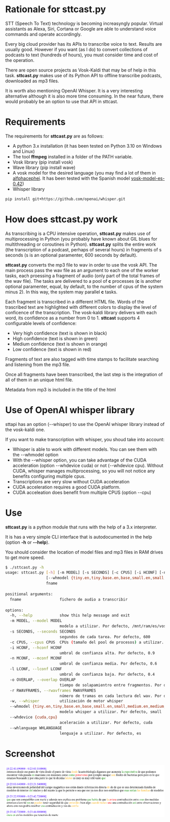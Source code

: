 # Rationale for sttcast.py

STT (Speech To Text) technology is becoming increasyngly popular. Virtual assistants as Alexa, Siri, Cortana or Google are able to understand voice commands and operate accordingly.

Every big cloud provider has its APIs to transcribe voice to text. Results are usually good. However if you want (as I do) to convert collections of podcasts to text (hundreds of hours), you must consider time and cost of the operation.

There are open source projects as Vosk-Kaldi that may be of help in this task. **sttcast.py** makes use of its Python API to offline transcribe podcasts, downloaded as mp3 files.

It is worth also mentioning OpenAI Whisper. It is a very interesting alternative although it is also more time consuming. In the near future, there would probably be an option to use that API in sttcast.


# Requirements

The requirements for **sttcast.py** are as follows:

* A python 3.x installation (it has been tested on Python 3.10 on Windows and Linux)
* The tool **ffmpeg** installed in a folder of the PATH variable.
* Vosk library (pip install vosk)
* Wave library (pip install wave)
* A vosk model for the desired language (you may find a lot of them in [alfphacephei](https://alphacephei.com/vosk/models). It has been tested with the Spanish model [vosk-model-es-0.42](https://alphacephei.com/vosk/models/vosk-model-small-es-0.42.zip))
* Whisper library 
```bash
pip install git+https://github.com/openai/whisper.git
```

# How does sttcast.py work

As transcribing is a CPU intensive operation, **sttcast.py** makes use of multiprocessing in Python (you probably have known about GIL blues for multithreading or coroutines in Python). **sttcast.py** splits the entire work (the transcription of a podcast, perhaps of several hours) in fragments of s seconds (s is an optional paramenter, 600 seconds by default). 

**sttcast.py** converts the mp3 file to wav in order to use the vosk API. The main process pass the wav file as an argument to each one of the worker tasks, each proessing a fragment of audio (only part of the total frames of the wav file). The tasks are delivered to a pool of **c** processes (**c** is another optional paramenter, equal, by default, to the number of cpus of the system minus 2). In this way, the system may parallel **c** tasks.

Each fragment is transcribed in a different HTML file. Words of the trascribed text are highlighted with different colors to display the level of conficence of the transcription. The vosk-kaldi library delivers with each word, its confidence as a number from 0 to 1. **sttcast** supports 4 configurable levels of confidence:

* Very high confidence (text is shown in black)
* High confidence (text is shown in green)
* Medium confidence (text is shown in orange)
* Low confidence (text is shown in red)

Fragments of text are also tagged with time stamps to facilitate searching and listening from the mp3 file.

Once all fragments have been transcribed, the last step is the integration of all of them in an unique html file.

Metadata from mp3 is included in the title of the html

# Use of OpenAI whisper library

sttapi has an option (--whisper) to use the OpenAI whisper library instead of the vosk-kaldi one.

If you want to make transcription with whisper, you shoud take into account:

* Whisper is able to work with different models. You can see them with the --whmodel option
* With the --whisper option, you can take advantage of the CUDA acceleration (option --whdevice cuda) or not (--whdevice cpu). Without CUDA, whisper manages multiprocessing, so you will not notice any benefits configuring multiple cpus.
* Transcriptions are very slow without CUDA acceleration
* CUDA acceleration requires a good CUDA platform. 
* CUDA acceleation does benefit from multiple CPUS (option --cpu) 


# Use

**sttcast.py** is a python module that runs with the help of a 3.x interpreter. 

It is has a very simple CLI interface that is autodocumented in the help (option **-h** or **--help**).

You should consider the location of model files and mp3 files in RAM drives to get more speed.

```bash
$ ./sttcast.py -h
usage: sttcast.py [-h] [-m MODEL] [-s SECONDS] [-c CPUS] [-i HCONF] [-n MCONF] [-l LCONF] [-o OVERLAP] [-r RWAVFRAMES] [-w]
                  [--whmodel {tiny.en,tiny,base.en,base,small.en,small,medium.en,medium,large-v1,large-v2,large}] [--whdevice {cuda,cpu}] [--whlanguage WHLANGUAGE]
                  fname

positional arguments:
  fname                 fichero de audio a transcribir

options:
  -h, --help            show this help message and exit
  -m MODEL, --model MODEL
                        modelo a utilizar. Por defecto, /mnt/ram/es/vosk-model-es-0.42
  -s SECONDS, --seconds SECONDS
                        segundos de cada tarea. Por defecto, 600
  -c CPUS, --cpus CPUS  CPUs (tamaño del pool de procesos) a utilizar. Por defecto, 10
  -i HCONF, --hconf HCONF
                        umbral de confianza alta. Por defecto, 0.9
  -n MCONF, --mconf MCONF
                        umbral de confianza media. Por defecto, 0.6
  -l LCONF, --lconf LCONF
                        umbral de confianza baja. Por defecto, 0.4
  -o OVERLAP, --overlap OVERLAP
                        tiempo de solapamientro entre fragmentos. Por defecto, 1.5
  -r RWAVFRAMES, --rwavframes RWAVFRAMES
                        número de tramas en cada lectura del wav. Por defecto, 4000
  -w, --whisper         utilización de motor whisper
  --whmodel {tiny.en,tiny,base.en,base,small.en,small,medium.en,medium,large-v1,large-v2,large}
                        modelo whisper a utilizar. Por defecto, small
  --whdevice {cuda,cpu}
                        aceleración a utilizar. Por defecto, cuda
  --whlanguage WHLANGUAGE
                        lenguaje a utilizar. Por defecto, es


```

# Screenshot

![](sttcast_example.png)